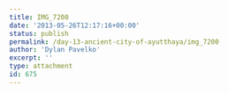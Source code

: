 ```yaml
---
title: IMG_7200
date: '2013-05-26T12:17:16+00:00'
status: publish
permalink: /day-13-ancient-city-of-ayutthaya/img_7200
author: 'Dylan Pavelko'
excerpt: ''
type: attachment
id: 675
---
```

<!DOCTYPE html PUBLIC "-//W3C//DTD HTML 4.0 Transitional//EN" "http://www.w3.org/TR/REC-html40/loose.dtd">
<?xml encoding="UTF-8">

